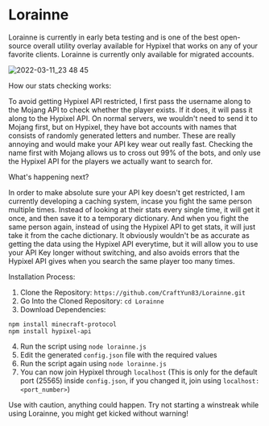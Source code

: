 # Lorainne
Lorainne is currently in early beta testing and is one of the best open-source overall utility overlay available for Hypixel that works on any of your favorite clients. Lorainne is currently only available for migrated accounts.

![2022-03-11_23 48 45](https://user-images.githubusercontent.com/47018858/157901170-80a1c77a-d3be-4181-9ae7-1b5b6152d07c.png)

How our stats checking works:

To avoid getting Hypixel API restricted, I first pass the username along to the Mojang API to check whether the player exists. If it does, it will pass it along to the Hypixel API. On normal servers, we wouldn't need to send it to Mojang first, but on Hypixel, they have bot accounts with names that consists of randomly generated letters and number. These are really annoying and would make your API key wear out really fast. Checking the name first with Mojang allows us to cross out 99% of the bots, and only use the Hypixel API for the players we actually want to search for.

What's happening next?

In order to make absolute sure your API key doesn't get restricted, I am currently developing a caching system, incase you fight the same person multiple times. Instead of looking at their stats every single time, it will get it once, and then save it to a temporary dictionary. And when you fight the same person again, instead of using the Hypixel API to get stats, it will just take it from the cache dictionary. It obviously wouldn't be as accurate as getting the data using the Hypixel API everytime, but it will allow you to use your API Key longer without switching, and also avoids errors that the Hypixel API gives when you search the same player too many times.

Installation Process:

1. Clone the Repository: `https://github.com/CraftYun83/Lorainne.git`
2. Go Into the Cloned Repository: `cd Lorainne`
3. Download Dependencies:

`npm install minecraft-protocol`
<br>
`npm install hypixel-api`

4. Run the script using `node lorainne.js`
5. Edit the generated `config.json` file with the required values
6. Run the script again using `node lorainne.js`
7. You can now join Hypixel through `localhost`
(This is only for the default port (25565) inside `config.json`, if you changed it, join using `localhost:<port_number>`)

Use with caution, anything could happen. Try not starting a winstreak while using Lorainne, you might get kicked without warning!
